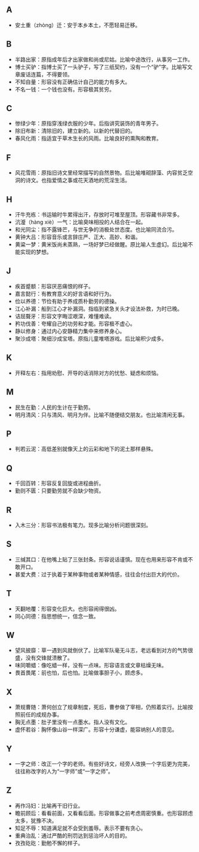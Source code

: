 ## A

+ 安土重（zhòng）迁：安于本乡本土，不愿轻易迁移。

## B

+ 半路出家：原指成年后才出家做和尚或尼姑。比喻中途改行，从事另一工作。
+ 博士买驴：指博士买了一头驴子，写了三纸契约，没有一个“驴”字。比喻写文章废话连篇，不得要领。
+ 不知自量：形容没有正确估计自己的能力有多大。
+ 不名一钱：一个钱也没有。形容极其贫穷。

## C

+ 惨绿少年：原指穿浅绿衣服的少年。后指讲究装饰的青年男子。
+ 除旧布新：清除旧的，建立新的。以新的代替旧的。
+ 春风化雨：指适宜于草木生长的风雨。比喻良好的熏陶和教育。

## F

+ 风花雪雨：原指旧诗文里经常描写的自然景物。后比喻堆砌辞藻、内容贫乏空洞的诗文。也指爱情之事或花天酒地的荒淫生活。

## H

+ 汗牛充栋：书运输时牛累得出汗，存放时可堆至屋顶。形容藏书非常多。
+ 沆瀣（hàng xiè）一气：比喻臭味相投的人结合在一起。
+ 和光同尘：指不露锋芒，与世无争的消极处世态度。也比喻同流合污。
+ 黄钟大吕：形容音乐或言辞庄严、正大、高妙、和谐。
+ 黄粱一梦：黄米饭尚未蒸熟，一场好梦已经做醒。原比喻人生虚幻。后比喻不能实现的梦想。

## J

+ 疾首蹙额：形容厌恶痛恨的样子。
+ 嘉言懿行：有教育意义的好言语和好行为。
+ 俭以养德：节俭有助于养成质朴勤劳的德操。
+ 江心补漏：船到江心才补漏洞。指临到紧急关头才设法补救，为时已晚。
+ 诘屈聱牙：形容文字晦涩艰深，难懂难读。
+ 矜功伐善：夸耀自己的功劳和才能。形容极不虚心。
+ 静以修身：通过内心安静精力集中来修养身心。
+ 聚沙成塔：聚细沙成宝塔。原指儿童堆塔游戏。后比喻积少成多。

## K

+ 开释左右：指用劝慰、开导的话消除对方的忧愁、疑虑和烦恼。

## M

+ 民生在勤：人民的生计在于勤劳。
+ 明月清风：只与清风、明月为伴。比喻不随便结交朋友。也比喻清闲无事。

## P

+ 判若云泥：高低差别就像天上的云彩和地下的泥土那样悬殊。

## Q

+ 千回百转：形容反复回旋或进程曲折。
+ 勤则不匮：只要勤劳就不会缺少物资。

## R

+ 入木三分：形容书法极有笔力。现多比喻分析问题很深刻。

## S

+ 三缄其口：在他嘴上贴了三张封条。形容说话谨慎。现在也用来形容不肯或不敢开口。
+ 甚爱大费：过于执着于某种事物或者某种情感，往往会付出巨大的代价。

## T

+ 天翻地覆：形容变化巨大。也形容闹得很凶。
+ 同心同德：指思想统一，信念一致。

## W

+ 望风披靡：草一遇到风就倒伏了。比喻军队毫无斗志，老远看到对方的气势很盛，没有交锋就溃散了。
+ 味同嚼蜡：像吃蜡一样，没有一点味。形容语言或文章枯燥无味。
+ 畏首畏尾：前也怕，后也怕。比喻做事胆子小，顾虑多。

## X

+ 萧规曹随：萧何创立了规章制度，死后，曹参做了宰相，仍照着实行。比喻按照前任的成规办事。
+ 胸无点墨：肚子里没有一点墨水。指人没有文化。
+ 虚怀若谷：胸怀像山谷一样深广。形容十分谦虚，能容纳别人的意见。

## Y

+ 一字之师：改正一个字的老师。有些好诗文，经旁人改换一个字后更为完美，往往称改字的人为“一字师”或“一字之师”。

## Z

+ 再作冯妇：比喻再干旧行业。
+ 瞻前顾后：看看前面，又看看后面。形容做事之前考虑周密慎重。也形容顾虑太多，犹豫不决。
+ 知足不辱：知道满足就不会受到羞辱。表示不要有贪心。
+ 重典治乱：通过严酷的刑罚达到惩治坏人的目的。
+ 孜孜矻矻：勤勉不懈的样子。
